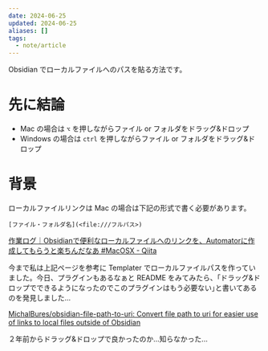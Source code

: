 ```yaml
---
date: 2024-06-25
updated: 2024-06-25
aliases: []
tags:
  - note/article
---
```


Obsidian でローカルファイルへのパスを貼る方法です。

# 先に結論

- Mac の場合は `⌥` を押しながらファイル or フォルダをドラッグ&ドロップ
- Windows の場合は `ctrl` を押しながらファイル or フォルダをドラッグ&ドロップ

# 背景

ローカルファイルリンクは Mac の場合は下記の形式で書く必要があります。

```
[ファイル・フォルダ名](<file:///フルパス>)
```

[作業ログ｜Obsidianで便利なローカルファイルへのリンクを、Automatorに作成してもらうと楽ちんだなあ #MacOSX - Qiita](https://qiita.com/hann-solo/items/5537e54704db48696f80)

今まで私は上記ページを参考に Templater でローカルファイルパスを作っていました。今日、プラグインもあるなぁと README をみてみたら、｢ドラッグ&ドロップでできるようになったのでこのプラグインはもう必要ない｣と書いてあるのを発見しました...

[MichalBures/obsidian-file-path-to-uri: Convert file path to uri for easier use of links to local files outside of Obsidian](https://github.com/MichalBures/obsidian-file-path-to-uri)

２年前からドラッグ&ドロップで良かったのか...知らなかった...
